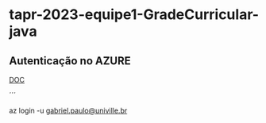 # tapr-2023-equipe1-GradeCurricular-java

## Autenticação no AZURE
[DOC](https://learn.microsoft.com/en-us/cli/azure/install-azure-cli-linux?pivots=apt)

´´´

az login -u gabriel.paulo@univille.br